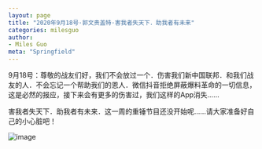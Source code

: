 ```yaml
---
layout: page
title: "2020年9月18号·郭文贵盖特·害我者失天下．助我者有未来"
categories: milesguo
author:
- Miles Guo
meta: "Springfield"
---
```


9月18号：尊敬的战友们好，我们不会放过一个．伤害我们新中国联邦．和我们战友的人．不会忘记一个帮助我们的恩人．微信抖音拒绝屏蔽爆料革命的一切信息，这是必然的报应，接下来会有更多的伤害过，我们这样的App消失……

害我者失天下．助我者有未来．这一周的重锤节目还没开始呢……请大家准备好自己的小心脏吧！ 

![image](../../../../image/milesguo/2020_09_18_Miles_Guo_Getter_4.png)

